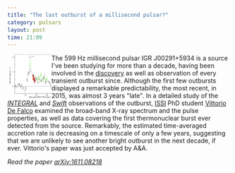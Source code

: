 ```yaml
---
title: "The last outburst of a millisecond pulsar?"
category: pulsars
layout: post
time: 21:09
---
```

<!-- header generated from blosxom format post; make_header.pl 23.1.2022 -->
<p>
<img src="/images/outburst2015.jpg" width="100" align="left">
The 599&nbsp;Hz millisecond pulsar IGR&nbsp;J00291+5934 is a source I've been 
studying for more than a decade, having been involved in the 
<a href="http://adsabs.harvard.edu/cgi-bin/nph-bib_query?bibcode=2005ApJ...622L..45G">discovery</a> as well as observation of every transient outburst since.
Although the first few outbursts displayed a remarkable predictability,
the most recent, in 2015, was almost 3 years "late". In a detailed study of 
the <a href="http://www.cosmos.esa.int/web/integral"><em>INTEGRAL</em></a>
and <a href="http://swift.gsfc.nasa.gov"><em>Swift</em></a>
observations of the outburst, 
<a href="">ISSI</a> PhD student
<a href="http://www.issibern.ch/aboutissi/members/defalco.html">Vittorio De Falco</a> 
examined the broad-band X-ray spectrum and the pulse properties, as well
as data covering the first thermonuclear burst ever detected from the source.
Remarkably, the estimated time-averaged accretion rate is decreasing on a
timescale of only a few years, suggesting that we are unlikely to see another
bright outburst in the next decade, if ever. Vittorio's paper was just 
accepted by A&A.
<p>
<em>Read the paper <a href="http://arxiv.org/abs/1611.08218">arXiv:1611.08218</a></em>
